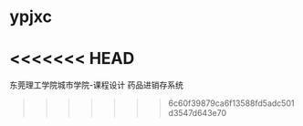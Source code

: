 # ypjxc
<<<<<<< HEAD
=======
东莞理工学院城市学院-课程设计 药品进销存系统
>>>>>>> 6c60f39879ca6f13588fd5adc501d3547d643e70
